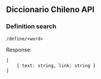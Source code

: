 ## Diccionario Chileno API

### Definition search

`/define/<word>`

Response:

```
[
    { text: string, link: string }
]
```
